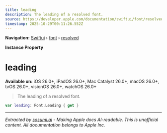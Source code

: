 ```yaml
---
title: leading
description: The leading of a resolved font.
source: https://developer.apple.com/documentation/swiftui/font/resolved/leading
timestamp: 2025-10-29T00:11:26.552Z
---
```


**Navigation:** [Swiftui](/documentation/swiftui) › [font](/documentation/swiftui/font) › [resolved](/documentation/swiftui/font/resolved)

**Instance Property**

# leading

**Available on:** iOS 26.0+, iPadOS 26.0+, Mac Catalyst 26.0+, macOS 26.0+, tvOS 26.0+, visionOS 26.0+, watchOS 26.0+

> The leading of a resolved font.

```swift
var leading: Font.Leading { get }
```

---

*Extracted by [sosumi.ai](https://sosumi.ai) - Making Apple docs AI-readable.*
*This is unofficial content. All documentation belongs to Apple Inc.*
